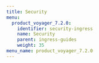```yaml
---
title: Security
menu:
  product_voyager_7.2.0:
    identifier: security-ingress
    name: Security
    parent: ingress-guides
    weight: 35
menu_name: product_voyager_7.2.0
---
```


